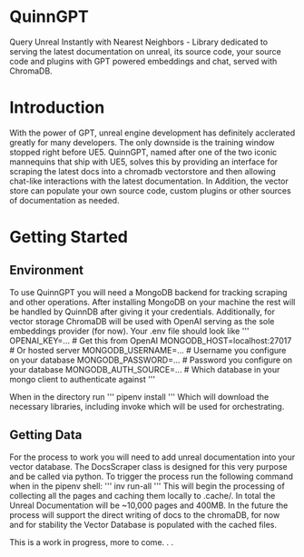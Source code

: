 # QuinnGPT
Query Unreal Instantly with Nearest Neighbors - Library dedicated to serving the latest documentation on unreal, its source code, your source code and plugins with GPT powered embeddings and chat, served with ChromaDB.

# Introduction
With the power of GPT, unreal engine development has definitely acclerated greatly for many developers. The only downside is the training window stopped right before UE5. QuinnGPT, named after one of the two iconic mannequins that ship with UE5, solves this by providing an interface for scraping the latest docs into a chromadb vectorstore and then allowing chat-like interactions with the latest documentation. In Addition, the vector store can populate your own source code, custom plugins or other sources of documentation as needed.

# Getting Started
## Environment
To use QuinnGPT you will need a MongoDB backend for tracking scraping and other operations. After installing MongoDB on your machine the rest will be handled by QuinnDB after giving it your credentials. Additionally, for vector storage ChromaDB will be used with OpenAI serving as the sole embeddings provider (for now). Your .env file should look like 
'''
OPENAI_KEY=... # Get this from OpenAI
MONGODB_HOST=localhost:27017 # Or hosted server
MONGODB_USERNAME=... # Username you configure on your database
MONGODB_PASSWORD=... # Password you configure on your database
MONGODB_AUTH_SOURCE=... # Which database in your mongo client to authenticate against
'''

When in the directory run 
'''
pipenv install
''' 
Which will download the necessary libraries, including invoke which will be used for orchestrating.

## Getting Data
For the process to work you will need to add unreal documentation into your vector database. The DocsScraper class is designed for this very purpose and be called via python. To trigger the process run the following command when in the pipenv shell:
'''
inv run-all
'''
This will begin the processing of collecting all the pages and caching them locally to .cache/. In total the Unreal Documentation will be ~10,000 pages and 400MB. In the future the process will support the direct writing of docs to the chromaDB, for now and for stability the Vector Database is populated with the cached files.






This is a work in progress, more to come. . . 
